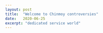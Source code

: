```yaml
---
layout: post
title:  "Welcome to Chinmoy controversies"
date:   2020-06-25
excerpt: "dedicated service world"
---
```

